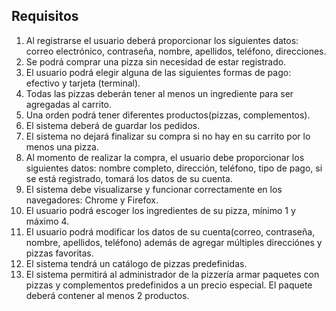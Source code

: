 ## Requisitos

1.	Al registrarse el usuario deberá proporcionar los siguientes datos: correo electrónico, contraseña, nombre, apellidos, teléfono, direcciones.
2.	Se podrá comprar una pizza sin necesidad de estar registrado.
3.	El usuario podrá elegir alguna de las siguientes formas de pago: efectivo y tarjeta (terminal). 
4.	Todas las pizzas deberán tener al menos un ingrediente para ser agregadas al carrito.
5.	Una orden podrá tener diferentes productos(pizzas, complementos).
6.	El sistema deberá de guardar los pedidos. 
7.	El sistema no dejará finalizar su compra si no hay en su carrito por lo menos una pizza.
8.	Al momento de realizar la compra, el usuario debe proporcionar los siguientes datos: nombre completo, dirección, teléfono, tipo de pago, si se está registrado, tomará los datos de su cuenta.
9.	El sistema debe visualizarse y funcionar correctamente en los navegadores: Chrome y Firefox.
10.	El usuario podrá escoger los ingredientes de su pizza, mínimo 1 y máximo 4.
11.	El usuario podrá modificar los datos de su cuenta(correo, contraseña, nombre, apellidos, teléfono) además de agregar múltiples direcciónes y pizzas favoritas.
12.	El sistema tendrá un catálogo de pizzas predefinidas.
13. El sistema permitirá al administrador de la pizzería armar paquetes con pizzas y complementos predefinidos a un precio especial. El paquete deberá contener al menos 2 productos.
